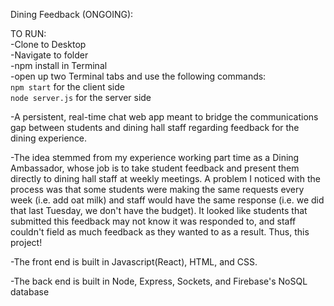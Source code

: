 Dining Feedback (ONGOING):

TO RUN:
<br>
-Clone to Desktop
<br>
-Navigate to folder
<br>
-npm install in Terminal
<br>
-open up two Terminal tabs and use the following commands:
<br>
`npm start` for the client side
<br>
`node server.js` for the server side
<br>

-A persistent, real-time chat web app meant to bridge the communications gap between students and dining hall staff regarding feedback for the dining experience.

-The idea stemmed from my experience working part time as a Dining Ambassador, whose job is to take student feedback and present them directly to dining hall staff at weekly meetings. A problem I noticed with the process was that some students were making the same requests every week (i.e. add oat milk) and staff would have the same response (i.e. we did that last Tuesday, we don't have the budget). It looked like students that submitted this feedback may not know it was responded to, and staff couldn't field as much feedback as they wanted to as a result. Thus, this project!

-The front end is built in Javascript(React), HTML, and CSS.

-The back end is built in Node, Express, Sockets, and Firebase's NoSQL database
